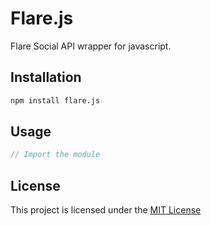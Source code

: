 # Flare.js

Flare Social API wrapper for javascript.


## Installation

```bash
npm install flare.js
```

## Usage

```ts
// Import the module

```

## License
This project is licensed under the [MIT License](LICENSE)
